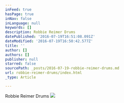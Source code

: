 ```yaml
---
inFeed: true
hasPage: true
inNav: false
inLanguage: null
keywords: []
description: Robbie Reimer Drums
datePublished: '2016-07-19T16:51:08.091Z'
dateModified: '2016-07-19T16:50:42.577Z'
title: ''
author: []
authors: []
publisher: null
starred: false
sourcePath: _posts/2016-07-19-robbie-reimer-drums.md
url: robbie-reimer-drums/index.html
_type: Article

---
```

Robbie Reimer Drums
![](https://the-grid-user-content.s3-us-west-2.amazonaws.com/e2906825-7678-4b6b-b902-96adebff8981.jpg)
